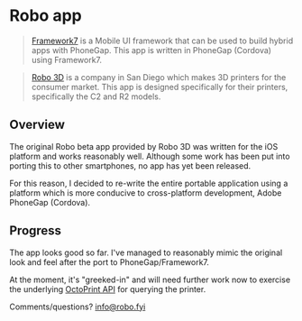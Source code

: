 # Robo app 

> [Framework7](http://www.idangero.us/framework7) is a Mobile UI framework that can be used to build hybrid apps with PhoneGap. This app is written in PhoneGap (Cordova) using Framework7. 

> [Robo 3D](https://robo3d.com) is a company in San Diego which makes 3D printers for the consumer market. This app is designed specifically for their printers, specifically the C2 and R2 models. 
  
## Overview
The original Robo beta app provided by Robo 3D was written for the iOS platform and works reasonably well. Although some work has been put into porting this to other smartphones, no app has yet been released.

For this reason, I decided to re-write the entire portable application using a platform which is more conducive to cross-platform development, Adobe PhoneGap (Cordova).

## Progress
The app looks good so far. I've managed to reasonably mimic the original look and feel after the port to PhoneGap/Framework7.

At the moment, it's "greeked-in" and will need further work now to exercise the underlying [OctoPrint API](http://docs.octoprint.org/en/master/api/) for querying the printer.

Comments/questions?  [info@robo.fyi](mailto:info@robo.fyi)



  